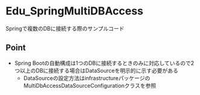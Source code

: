 # Edu_SpringMultiDBAccess
Springで複数のDBに接続する際のサンプルコード

## Point
* Spring Bootの自動構成は1つのDBに接続するときのみに対応しているので2つ以上のDBに接続する場合はDataSourceを明示的に示す必要がある
    * DataSourceの設定方法はinfrastructureパッケージのMultiDbAccessDataSourceConfigurationクラスを参照
